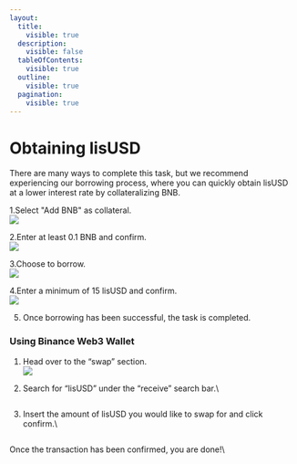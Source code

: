 ```yaml
---
layout:
  title:
    visible: true
  description:
    visible: false
  tableOfContents:
    visible: true
  outline:
    visible: true
  pagination:
    visible: true
---
```


# Obtaining lisUSD

There are many ways to complete this task, but we recommend experiencing our borrowing process, where you can quickly obtain lisUSD at a lower interest rate by collateralizing BNB.

1.Select "Add BNB" as collateral.\
![](<../../.gitbook/assets/image (43).png>)

2.Enter at least 0.1 BNB and confirm.\
![](<../../.gitbook/assets/image (44).png>)

3.Choose to borrow.\
![](<../../.gitbook/assets/image (45).png>)

4.Enter a minimum of 15 lisUSD and confirm.\
![](<../../.gitbook/assets/image (46).png>)

5. Once borrowing has been successful, the task is completed.

### Using Binance Web3 Wallet

1. Head over to the “swap” section.\
   ![](https://lh7-us.googleusercontent.com/drwUEH2TJ\_b05QhPtZsaElZx-8dLJDeK6fgUT7BvluPQIR6bXbizjk5K\_PB4A4l6th5D4TaeV51Rvpz-5sBJ5816USqOWg4bTo7L1AjSZJDGxz48FR0GByRxXIlNpwxOrOpizz\_Ua2IQFlhfURsAyi4)
2.  Search for “lisUSD” under the “receive” search bar.\


    <figure><img src="../../.gitbook/assets/image (20).png" alt=""><figcaption></figcaption></figure>
3.  Insert the amount of lisUSD you would like to swap for and click confirm.\


    <figure><img src="../../.gitbook/assets/image (21).png" alt=""><figcaption></figcaption></figure>

Once the transaction has been confirmed, you are done!\
